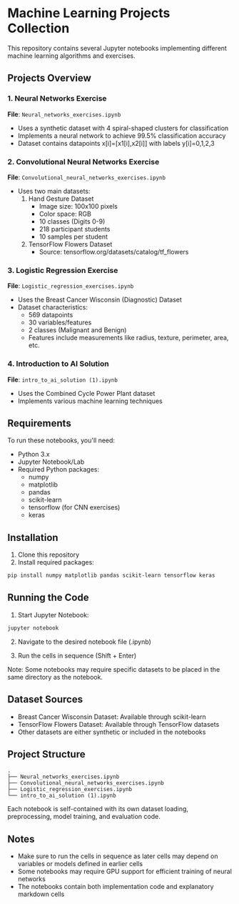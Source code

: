 # Machine Learning Projects Collection

This repository contains several Jupyter notebooks implementing different machine learning algorithms and exercises.

## Projects Overview

### 1. Neural Networks Exercise
**File**: `Neural_networks_exercises.ipynb`
- Uses a synthetic dataset with 4 spiral-shaped clusters for classification
- Implements a neural network to achieve 99.5% classification accuracy
- Dataset contains datapoints x[i]=[x1[i],x2[i]] with labels y[i]=0,1,2,3

### 2. Convolutional Neural Networks Exercise
**File**: `Convolutional_neural_networks_exercises.ipynb`
- Uses two main datasets:
  1. Hand Gesture Dataset
     - Image size: 100x100 pixels
     - Color space: RGB
     - 10 classes (Digits 0-9)
     - 218 participant students
     - 10 samples per student
  2. TensorFlow Flowers Dataset
     - Source: tensorflow.org/datasets/catalog/tf_flowers

### 3. Logistic Regression Exercise
**File**: `Logistic_regression_exercises.ipynb`
- Uses the Breast Cancer Wisconsin (Diagnostic) Dataset
- Dataset characteristics:
  - 569 datapoints
  - 30 variables/features
  - 2 classes (Malignant and Benign)
  - Features include measurements like radius, texture, perimeter, area, etc.

### 4. Introduction to AI Solution
**File**: `intro_to_ai_solution (1).ipynb`
- Uses the Combined Cycle Power Plant dataset
- Implements various machine learning techniques

## Requirements

To run these notebooks, you'll need:
- Python 3.x
- Jupyter Notebook/Lab
- Required Python packages:
  - numpy
  - matplotlib
  - pandas
  - scikit-learn
  - tensorflow (for CNN exercises)
  - keras

## Installation

1. Clone this repository
2. Install required packages:
```bash
pip install numpy matplotlib pandas scikit-learn tensorflow keras
```

## Running the Code

1. Start Jupyter Notebook:
```bash
jupyter notebook
```

2. Navigate to the desired notebook file (.ipynb)

3. Run the cells in sequence (Shift + Enter)

Note: Some notebooks may require specific datasets to be placed in the same directory as the notebook.

## Dataset Sources

- Breast Cancer Wisconsin Dataset: Available through scikit-learn
- TensorFlow Flowers Dataset: Available through TensorFlow datasets
- Other datasets are either synthetic or included in the notebooks

## Project Structure

```
.
├── Neural_networks_exercises.ipynb
├── Convolutional_neural_networks_exercises.ipynb
├── Logistic_regression_exercises.ipynb
└── intro_to_ai_solution (1).ipynb
```

Each notebook is self-contained with its own dataset loading, preprocessing, model training, and evaluation code.

## Notes

- Make sure to run the cells in sequence as later cells may depend on variables or models defined in earlier cells
- Some notebooks may require GPU support for efficient training of neural networks
- The notebooks contain both implementation code and explanatory markdown cells
